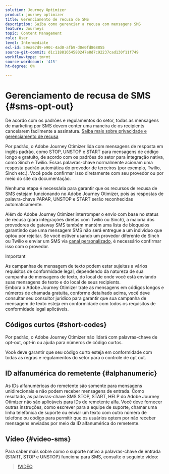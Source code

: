 ```yaml
---
solution: Journey Optimizer
product: journey optimizer
title: Gerenciamento de recusa de SMS
description: Saiba como gerenciar a recusa com mensagens SMS
feature: Journeys
topic: Content Management
role: User
level: Intermediate
exl-id: 59ea67d9-e90c-4ad0-afb9-d0e0fd868855
source-git-commit: d1c11881654580247e8d7c92237cad130f11f749
workflow-type: tm+mt
source-wordcount: '415'
ht-degree: 0%

---
```


# Gerenciamento de recusa de SMS {#sms-opt-out}

De acordo com os padrões e regulamentos do setor, todas as mensagens de marketing por SMS devem conter uma maneira de os recipients cancelarem facilmente a assinatura. [Saiba mais sobre privacidade e gerenciamento de recusa](../privacy/opt-out.md)

Por padrão, o Adobe Journey Otimizer lida com mensagens de resposta em inglês padrão, como STOP, UNSTOP e START para mensagens de código longo e gratuito, de acordo com os padrões do setor para integração nativa, como Sinch e Twilio. Essas palavras-chave normalmente acionam uma resposta padrão automática do provedor de terceiros (por exemplo, Twilio, Sinch etc.). Você pode confirmar isso diretamente com seu provedor ou por meio do site da documentação.

Nenhuma etapa é necessária para garantir que os recursos de recusa de SMS estejam funcionando no Adobe Journey Otimizer, pois as respostas de palavra-chave PARAR, UNSTOP e START serão reconhecidas automaticamente.

Além do Adobe Journey Otimizer interromper o envio com base no status de recusa (para integrações diretas com Twilio ou Sinch), a maioria dos provedores de gateway SMS também mantém uma lista de bloqueios garantindo que uma mensagem SMS não será entregue a um indivíduo que optou por rejeitar. Se você estiver usando um provedor diferente de Sinch ou Twilio e enviar um SMS via [canal personalizado](../building-journeys/using-custom-actions.md), é necessário confirmar isso com o provedor.

>[!IMPORTANT]
>
>As campanhas de mensagem de texto podem estar sujeitas a vários requisitos de conformidade legal, dependendo da natureza de sua campanha de mensagens de texto, do local de onde você está enviando suas mensagens de texto e do local de seus recipients. <br>Embora o Adobe Journey Otimizer trate as mensagens em códigos longos e números de chamada gratuita, conforme detalhado acima, você deve consultar seu consultor jurídico para garantir que sua campanha de mensagem de texto esteja em conformidade com todos os requisitos de conformidade legal aplicáveis.

## Códigos curtos {#short-codes}

Por padrão, o Adobe Journey Otimizer não lidará com palavras-chave de opt-out, opt-in ou ajuda para números de código curtos.

Você deve garantir que seu código curto esteja em conformidade com todas as regras e regulamentos do setor para o controle de opt out.

## ID alfanumérica do remetente {#alphanumeric}

As IDs alfanuméricas do remetente são somente para mensagens unidirecionais e não podem receber mensagens de entrada. Como resultado, as palavras-chave SMS STOP, START, HELP do Adobe Journey Otimizer não são aplicáveis para IDs de remetente alfa. Você deve fornecer outras instruções, como escrever para a equipe de suporte, chamar uma linha telefônica de suporte ou enviar um texto com outro número de telefone ou código para permitir que os usuários optem por não receber mensagens enviadas por meio da ID alfanumérica do remetente.

## Vídeo {#video-sms}

Para saber mais sobre como o suporte nativo a palavras-chave de entrada (START, STOP e UNSTOP) funciona para SMS, consulte o seguinte vídeo:

>[!VIDEO](https://video.tv.adobe.com/v/344026?quality=12)
